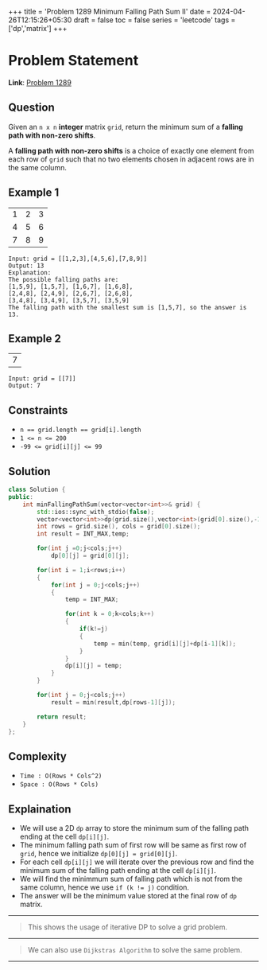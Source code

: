 +++
title = 'Problem 1289 Minimum Falling Path Sum II'
date = 2024-04-26T12:15:26+05:30
draft = false
toc = false
series = 'leetcode'
tags = ['dp','matrix'] 
+++

# Problem Statement

**Link**: [Problem 1289](https://leetcode.com/problems/minimum-falling-path-sum-ii/description/)

## Question

Given an `n x n` **integer** matrix `grid`, return the minimum sum of a **falling path with non-zero shifts**.

A **falling path with non-zero shifts** is a choice of exactly one element from each row of `grid` such that no two elements chosen in adjacent rows are in the same column.

## Example 1

|     |     |     |
| --- | --- | --- |
| 1   | 2   | 3   |
| 4   | 5   | 6   |
| 7   | 8   | 9   |

```text
Input: grid = [[1,2,3],[4,5,6],[7,8,9]]
Output: 13
Explanation:
The possible falling paths are:
[1,5,9], [1,5,7], [1,6,7], [1,6,8],
[2,4,8], [2,4,9], [2,6,7], [2,6,8],
[3,4,8], [3,4,9], [3,5,7], [3,5,9]
The falling path with the smallest sum is [1,5,7], so the answer is 13.
```

## Example 2

|     |
| --- |
| 7   |

```text
Input: grid = [[7]]
Output: 7
```

## Constraints

- `n == grid.length == grid[i].length`
- `1 <= n <= 200`
- `-99 <= grid[i][j] <= 99`

## Solution

```cpp
class Solution {
public:
    int minFallingPathSum(vector<vector<int>>& grid) {
        std::ios::sync_with_stdio(false);
        vector<vector<int>>dp(grid.size(),vector<int>(grid[0].size(),-1));
        int rows = grid.size(), cols = grid[0].size();
        int result = INT_MAX,temp;

        for(int j =0;j<cols;j++)
            dp[0][j] = grid[0][j];

        for(int i = 1;i<rows;i++)
        {
            for(int j = 0;j<cols;j++)
            {
                temp = INT_MAX;

                for(int k = 0;k<cols;k++)
                {
                    if(k!=j)
                    {
                        temp = min(temp, grid[i][j]+dp[i-1][k]);
                    }
                }
                dp[i][j] = temp;
            }
        }

        for(int j = 0;j<cols;j++)
            result = min(result,dp[rows-1][j]);

        return result;
    }
};
```

## Complexity

- `Time : O(Rows * Cols^2)`
- `Space : O(Rows * Cols)`

## Explaination

- We will use a 2D `dp` array to store the minimum sum of the falling path ending at the cell `dp[i][j]`.
- The minimum falling path sum of first row will be same as first row of `grid`, hence we initialize `dp[0][j] = grid[0][j]`.
- For each cell `dp[i][j]` we will iterate over the previous row and find the minimum sum of the falling path ending at the cell `dp[i][j]`.
- We will find the minimmum sum of falling path which is not from the same column, hence we use `if (k != j)` condition.
- The answer will be the minimum value stored at the final row of `dp` matrix.

---

> This shows the usage of iterative DP to solve a grid problem.

---

> We can also use `Dijkstras Algorithm` to solve the same problem.

---
